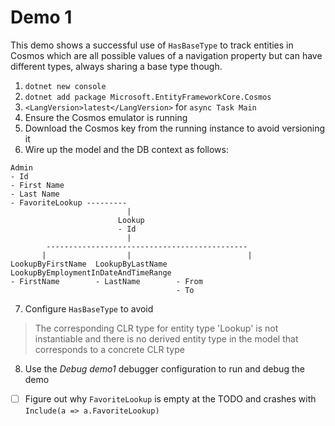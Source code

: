 # Demo 1

This demo shows a successful use of `HasBaseType` to track entities in Cosmos
which are all possible values of a navigation property but can have different
types, always sharing a base type though.

1. `dotnet new console`
2. `dotnet add package Microsoft.EntityFrameworkCore.Cosmos`
3. `<LangVersion>latest</LangVersion>` for `async Task Main`
4. Ensure the Cosmos emulator is running
5. Download the Cosmos key from the running instance to avoid versioning it
6. Wire up the model and the DB context as follows:

```
Admin
- Id
- First Name
- Last Name
- FavoriteLookup ---------
                          |
                        Lookup
                        - Id
                          |
        ---------------------------------------------
       |                  |                          |
LookupByFirstName  LookupByLastName  LookupByEmploymentInDateAndTimeRange
- FirstName        - LastName        - From
                                     - To
```

7. Configure `HasBaseType` to avoid

> The corresponding CLR type for entity type 'Lookup' is not instantiable and there is no derived entity type in the model that corresponds to a concrete CLR type

8. Use the *Debug demo1* debugger configuration to run and debug the demo

- [ ] Figure out why `FavoriteLookup` is empty at the TODO and crashes with `Include(a => a.FavoriteLookup)`
